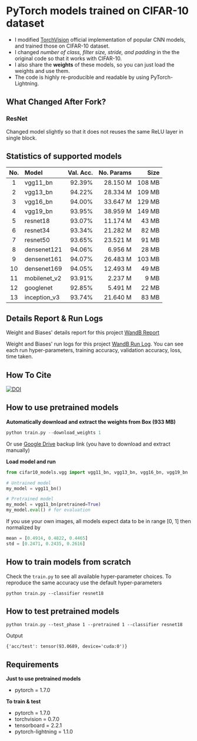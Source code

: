 # PyTorch models trained on CIFAR-10 dataset
- I modified [TorchVision](https://pytorch.org/docs/stable/torchvision/models.html) official implementation of popular CNN models, and trained those on CIFAR-10 dataset.
- I changed *number of class, filter size, stride, and padding* in the the original code so that it works with CIFAR-10.
- I also share the **weights** of these models, so you can just load the weights and use them.
- The code is highly re-producible and readable by using PyTorch-Lightning.

## What Changed After Fork?
### ResNet
Changed model slightly so that it does not reuses the same ReLU layer in single block.


## Statistics of supported models
| No. |     Model    | Val. Acc. | No. Params |   Size |
|:---:|:-------------|----------:|-----------:|-------:|
| 1   | vgg11_bn     |   92.39%  |   28.150 M | 108 MB |
| 2   | vgg13_bn     |   94.22%  |   28.334 M | 109 MB |
| 3   | vgg16_bn     |   94.00%  |   33.647 M | 129 MB |
| 4   | vgg19_bn     |   93.95%  |   38.959 M | 149 MB |
| 5   | resnet18     |   93.07%  |   11.174 M |  43 MB |
| 6   | resnet34     |   93.34%  |   21.282 M |  82 MB |
| 7   | resnet50     |   93.65%  |   23.521 M |  91 MB |
| 8   | densenet121  |   94.06%  |    6.956 M |  28 MB |
| 9   | densenet161  |   94.07%  |   26.483 M | 103 MB |
| 10  | densenet169  |   94.05%  |   12.493 M |  49 MB |
| 11  | mobilenet_v2 |   93.91%  |    2.237 M |   9 MB |
| 12  | googlenet    |   92.85%  |    5.491 M |  22 MB |
| 13  | inception_v3 |   93.74%  |   21.640 M |  83 MB |

## Details Report & Run Logs
Weight and Biases' details report for this project [WandB Report](https://wandb.ai/huyvnphan/cifar10/reports/CIFAR10-Classification-using-PyTorch---VmlldzozOTg0ODQ?accessToken=9m2q1ajhppuziprsq9tlryynvmqbkrbvjdoktrz7o6gtqilmtqbv2r9jjrtb2tqq)

Weight and Biases' run logs for this project [WandB Run Log](https://wandb.ai/huyvnphan/cifar10). You can see each run hyper-parameters, training accuracy, validation accuracy, loss, time taken.

## How To Cite
[![DOI](https://zenodo.org/badge/195914773.svg)](https://zenodo.org/badge/latestdoi/195914773)

## How to use pretrained models

**Automatically download and extract the weights from Box (933 MB)**
```python
python train.py --download_weights 1
```
Or use [Google Drive](https://drive.google.com/file/d/17fmN8eQdLpq2jIMQ_X0IXDPXfI9oVWgq/view?usp=sharing) backup link (you have to download and extract manually)

**Load model and run**
```python
from cifar10_models.vgg import vgg11_bn, vgg13_bn, vgg16_bn, vgg19_bn

# Untrained model
my_model = vgg11_bn()

# Pretrained model
my_model = vgg11_bn(pretrained=True)
my_model.eval() # for evaluation
```

If you use your own images, all models expect data to be in range [0, 1] then normalized by
```python
mean = [0.4914, 0.4822, 0.4465]
std = [0.2471, 0.2435, 0.2616]
```

## How to train models from scratch
Check the `train.py` to see all available hyper-parameter choices.
To reproduce the same accuracy use the default hyper-parameters

`python train.py --classifier resnet18`

## How to test pretrained models
`python train.py --test_phase 1 --pretrained 1 --classifier resnet18`

Output

`{'acc/test': tensor(93.0689, device='cuda:0')}`


## Requirements
**Just to use pretrained models**
- pytorch = 1.7.0

**To train & test**
- pytorch = 1.7.0
- torchvision = 0.7.0
- tensorboard = 2.2.1
- pytorch-lightning = 1.1.0
